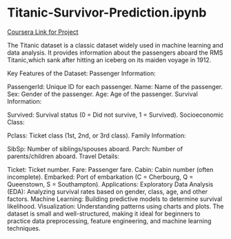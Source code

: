 # Titanic-Survivor-Prediction.ipynb

[Coursera Link for Project](https://www.coursera.org/programs/data-science-elective-batch-of-2026-f30yc/projects/titanic-survival-prediction-using-machine-learning?source=search)

The Titanic dataset is a classic dataset widely used in machine learning and data analysis. 
It provides information about the passengers aboard the RMS Titanic,which sank after hitting an iceberg on its maiden voyage in 1912.




Key Features of the Dataset:
Passenger Information:

PassengerId: Unique ID for each passenger.
Name: Name of the passenger.
Sex: Gender of the passenger.
Age: Age of the passenger.
Survival Information:

Survived: Survival status (0 = Did not survive, 1 = Survived).
Socioeconomic Class:

Pclass: Ticket class (1st, 2nd, or 3rd class).
Family Information:

SibSp: Number of siblings/spouses aboard.
Parch: Number of parents/children aboard.
Travel Details:

Ticket: Ticket number.
Fare: Passenger fare.
Cabin: Cabin number (often incomplete).
Embarked: Port of embarkation (C = Cherbourg, Q = Queenstown, S = Southampton).
Applications:
Exploratory Data Analysis (EDA): Analyzing survival rates based on gender, class, age, and other factors.
Machine Learning: Building predictive models to determine survival likelihood.
Visualization: Understanding patterns using charts and plots.
The dataset is small and well-structured, making it ideal for beginners to practice data preprocessing, feature engineering, and machine learning techniques.
